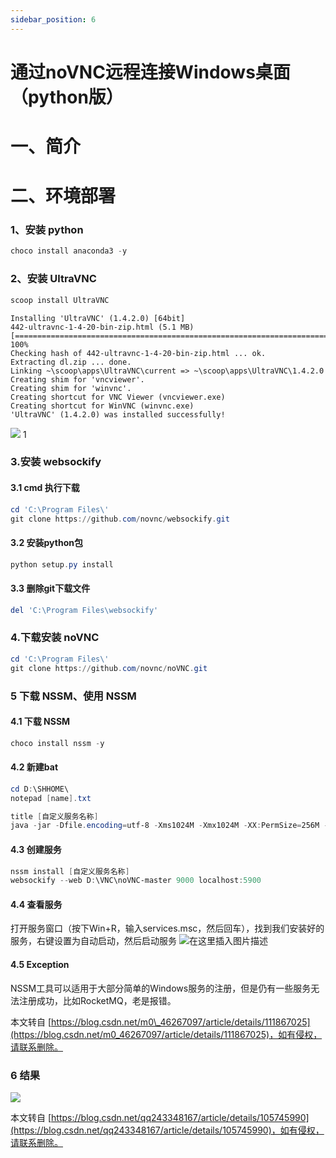 ```yaml
---
sidebar_position: 6
---
```


# 通过noVNC远程连接Windows桌面（python版）

一、简介
====

二、环境部署
======

### 1、安装 python

```powershell
choco install anaconda3 -y
```

### 2、安装 UltraVNC

```powershell
scoop install UltraVNC
```

```log
Installing 'UltraVNC' (1.4.2.0) [64bit]
442-ultravnc-1-4-20-bin-zip.html (5.1 MB) [=======================================================================================] 100%
Checking hash of 442-ultravnc-1-4-20-bin-zip.html ... ok.
Extracting dl.zip ... done.
Linking ~\scoop\apps\UltraVNC\current => ~\scoop\apps\UltraVNC\1.4.2.0
Creating shim for 'vncviewer'.
Creating shim for 'winvnc'.
Creating shortcut for VNC Viewer (vncviewer.exe)
Creating shortcut for WinVNC (winvnc.exe)
'UltraVNC' (1.4.2.0) was installed successfully!
```

![](https://img-blog.csdnimg.cn/20200425112223169.png)
1[](https://img-blog.csdnimg.cn/20200425112340400.png)


### 3.安装 websockify
#### 3.1 cmd 执行下载

```powershell
cd 'C:\Program Files\'
git clone https://github.com/novnc/websockify.git
```

#### 3.2 安装python包

```powershell
python setup.py install
```

#### 3.3 删除git下载文件

```powershell
del 'C:\Program Files\websockify'
```

### 4.下载安装  noVNC

```powershell
cd 'C:\Program Files\'
git clone https://github.com/novnc/noVNC.git
```

### 5 下载  NSSM、使用 NSSM

#### 4.1 下载  NSSM

```powershell
choco install nssm -y
```

#### 4.2 新建bat

```powershell
cd D:\SHHOME\
notepad [name].txt
```

```powershell
title [自定义服务名称]
java -jar -Dfile.encoding=utf-8 -Xms1024M -Xmx1024M -XX:PermSize=256M -XX:MaxPermSize=256M thinvent-iot-boot.jar
```

#### 4.3 创建服务

```powershell
nssm install [自定义服务名称]
websockify --web D:\VNC\noVNC-master 9000 localhost:5900
```

#### 4.4 查看服务

打开服务窗口（按下Win+R，输入services.msc，然后回车），找到我们安装好的服务，右键设置为自动启动，然后启动服务
![在这里插入图片描述](https://img-blog.csdnimg.cn/20201228151937147.png)

#### 4.5 Exception

NSSM工具可以适用于大部分简单的Windows服务的注册，但是仍有一些服务无法注册成功，比如RocketMQ，老是报错。

本文转自 [https://blog.csdn.net/m0\_46267097/article/details/111867025](https://blog.csdn.net/m0_46267097/article/details/111867025)，如有侵权，请联系删除。

### 6 结果

![](https://img-blog.csdnimg.cn/20200425120935824.gif)

本文转自 [https://blog.csdn.net/qq243348167/article/details/105745990](https://blog.csdn.net/qq243348167/article/details/105745990)，如有侵权，请联系删除。